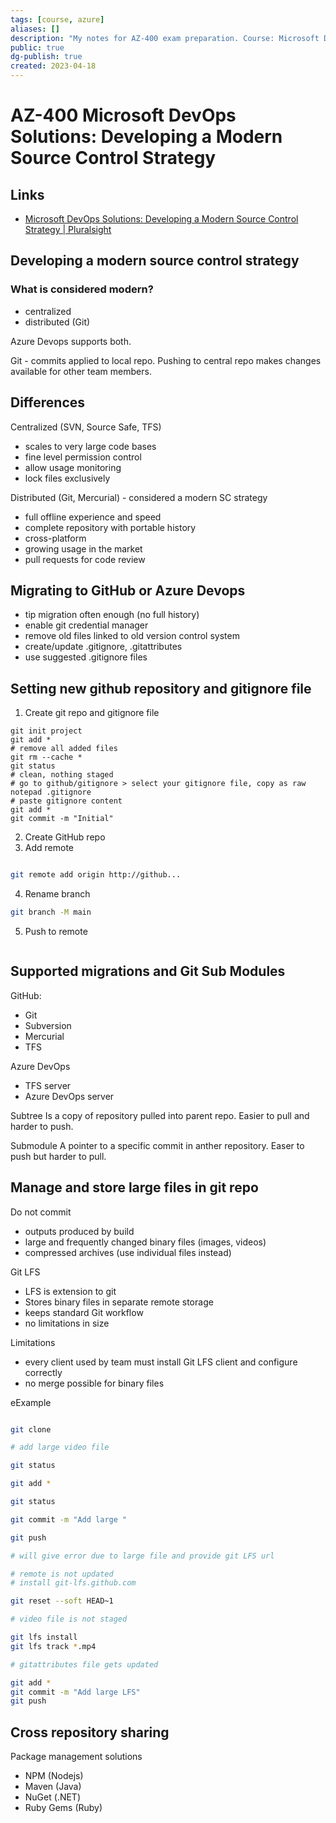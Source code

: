 ```yaml
---
tags: [course, azure]
aliases: []
description: "My notes for AZ-400 exam preparation. Course: Microsoft DevOps Solutions: Developing a Modern Source Control Strategy "
public: true
dg-publish: true
created: 2023-04-18
---
```


# AZ-400 Microsoft DevOps Solutions: Developing a Modern Source Control Strategy

## Links

- [Microsoft DevOps Solutions: Developing a Modern Source Control Strategy | Pluralsight](https://app.pluralsight.com/library/courses/microsoft-devops-solutions-developing-modern-source-control-strategy/table-of-contents)

## Developing a modern source control strategy

### What is considered modern?

- centralized
- distributed (Git)

Azure Devops supports both.

Git - commits applied to local repo. Pushing to central repo makes changes available for other team members.

## Differences

Centralized (SVN, Source Safe, TFS)

- scales to very large code bases
- fine level permission control
- allow usage monitoring
- lock files exclusively

Distributed (Git, Mercurial) - considered a modern SC strategy

- full offline experience and speed
- complete repository with portable history
- cross-platform
- growing usage in the market
- pull requests for code review

## Migrating to GitHub or Azure Devops

- tip migration often enough (no full history)
- enable git credential manager
- remove old files linked to old version control system
- create/update .gitignore, .gitattributes
- use suggested .gitignore files

## Setting new github repository and gitignore file

1. Create git repo and gitignore file

```
git init project 
git add *
# remove all added files
git rm --cache *
git status 
# clean, nothing staged
# go to github/gitignore > select your gitignore file, copy as raw 
notepad .gitignore 
# paste gitignore content
git add *
git commit -m "Initial"
```

2. Create GitHub repo
3. Add remote

```bash  

git remote add origin http://github...

```

4. Rename branch

```bash
git branch -M main

```

5. Push to remote

```git push -u origin main

```

## Supported migrations and Git Sub Modules

GitHub:

- Git
- Subversion
- Mercurial
- TFS

Azure DevOps

- TFS server
- Azure DevOps server

Subtree
Is a copy of repository pulled into parent repo. Easier to pull and harder to push.

Submodule
A pointer to a specific commit in anther repository. Easer to push but harder to pull.

## Manage and store large files in git repo

Do not commit

- outputs produced by build
- large and frequently changed binary files (images, videos)
- compressed archives (use individual files instead)

Git LFS

- LFS is extension to git
- Stores binary files in separate remote storage
- keeps standard Git workflow
- no limitations in size

Limitations

- every client used by team must install Git LFS client and configure correctly
- no  merge possible for binary files

eExample

```bash

git clone 

# add large video file  

git status 

git add * 

git status 

git commit -m "Add large "

git push 

# will give error due to large file and provide git LFS url 

# remote is not updated
# install git-lfs.github.com

git reset --soft HEAD~1

# video file is not staged

git lfs install 
git lfs track *.mp4

# gitattributes file gets updated

git add *
git commit -m "Add large LFS"
git push
```

## Cross repository sharing

Package management solutions

- NPM (Nodejs)
- Maven (Java)
- NuGet (.NET)
- Ruby Gems (Ruby)
